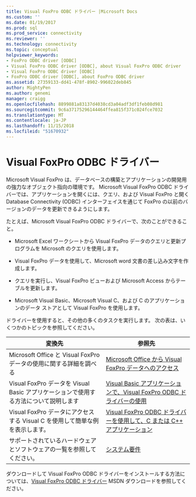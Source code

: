 ```yaml
---
title: Visual FoxPro ODBC ドライバー |Microsoft Docs
ms.custom: ''
ms.date: 01/19/2017
ms.prod: sql
ms.prod_service: connectivity
ms.reviewer: ''
ms.technology: connectivity
ms.topic: conceptual
helpviewer_keywords:
- FoxPro ODBC driver [ODBC]
- Visual FoxPro ODBC driver [ODBC], about Visual FoxPro ODBC driver
- Visual FoxPro ODBC driver [ODBC]
- FoxPro ODBC driver [ODBC], about FoxPro ODBC driver
ms.assetid: 27359133-dd41-478f-8902-996022deb845
author: MightyPen
ms.author: genemi
manager: craigg
ms.openlocfilehash: 8899881a83137d4038cd3a04adf3df1feb08d981
ms.sourcegitcommit: 9c6a37175296144464ffea815f371c024fce7032
ms.translationtype: MT
ms.contentlocale: ja-JP
ms.lasthandoff: 11/15/2018
ms.locfileid: "51670932"
---
```

# <a name="visual-foxpro-odbc-driver"></a>Visual FoxPro ODBC ドライバー
Microsoft Visual FoxPro は、データベースの構築とアプリケーションの開発用の強力なオブジェクト指向の環境です。 Microsoft Visual FoxPro ODBC ドライバーでは、アプリケーションを開くには、クエリ、および Visual FoxPro と開く Database Connectivity (ODBC) インターフェイスを通じて FoxPro の以前のバージョンのデータを更新できるようにします。  
  
 たとえば、Microsoft Visual FoxPro ODBC ドライバーで、次のことができること。  
  
-   Microsoft Excel ワークシートから Visual FoxPro データのクエリと更新プログラムを Microsoft のクエリを使用します。  
  
-   Visual FoxPro データを使用して、Microsoft word 文書の差し込み文字を作成します。  
  
-   クエリを実行し、Visual FoxPro ビューおよび Microsoft Access からテーブルを更新します。  
  
-   Microsoft Visual Basic、Microsoft Visual C、および C のアプリケーションのデータ ストアとして Visual FoxPro を使用します。  
  
 ドライバーを使用すると、その他の多くのタスクを実行します。 次の表は、いくつかのトピックを参照してください。  
  
|変換先|参照先|  
|--------|---------|  
|Microsoft Office と Visual FoxPro データの使用に関する詳細を調べる|[Microsoft Office から Visual FoxPro データへのアクセス](../../odbc/microsoft/accessing-visual-foxpro-data-from-microsoft-office.md)|  
|Visual FoxPro データを Visual Basic アプリケーションで使用する方法について説明します|[Visual Basic アプリケーションで、Visual FoxPro ODBC ドライバーの使用](../../odbc/microsoft/using-the-vfp-foxpro-odbc-driver-with-your-visual-basic-application.md)|  
|Visual FoxPro データにアクセスする Visual C を使用して簡単な例を表示します。|[Visual FoxPro ODBC ドライバーを使用して、C または C++ アプリケーション](../../odbc/microsoft/using-the-visual-foxpro-odbc-driver-with-your-c-or-visual-c-application.md)|  
|サポートされているハードウェアとソフトウェアの一覧を参照してください。|[システム要件](../../odbc/microsoft/system-requirements-visual-foxpro-odbc-driver.md)|  
  
 ダウンロードして Visual FoxPro ODBC ドライバーをインストールする方法については、[Visual FoxPro ODBC ドライバー](https://go.microsoft.com/fwlink/?LinkId=121318) MSDN ダウンロードを参照してください。
